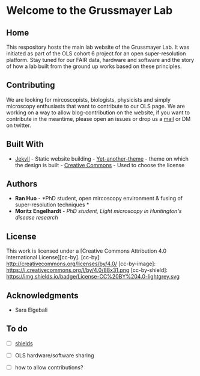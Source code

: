 # Welcome to the Grussmayer Lab
## Home
This respository hosts the main lab website of the Grussmayer Lab. It was initiated as part of the OLS cohort 6 
project for an open super-resolution platform. Stay tuned for our FAIR data, hardware and software and the story 
of how a lab built from the ground up works based on these principles.
## Contributing
We are looking for mircoscopists, biologists, physicists and simply microscopy enthusiasts that want to 
contribute to our OLS page. We are working on a way to allow blog-contribution on the website, if you want to 
contribute in the meantime, please open an issues or drop us a [mail](mailto:m.l.k.engelhardt@tudelft.nl) or DM 
on twitter.
## Built With
  - [Jekyll](https://jekyllrb.com/) - Static website building - 
  [Yet-another-theme](https://github.com/jeffreytse/jekyll-theme-yat/) - theme on which the design is built - 
  [Creative Commons](https://creativecommons.org/) - Used to choose
    the license
## Authors
  - **Ran Huo** - *PhD student, open mircoscopy environment \& fusing of super-resolution techniques * 
  - **Moritz Engelhardt** - *PhD student, Light microscopy in Huntington's disease research*
## License
This work is licensed under a [Creative Commons Attribution 4.0 International License][cc-by]. [cc-by]: 
http://creativecommons.org/licenses/by/4.0/ [cc-by-image]: https://i.creativecommons.org/l/by/4.0/88x31.png 
[cc-by-shield]: https://img.shields.io/badge/License-CC%20BY%204.0-lightgrey.svg
## Acknowledgments
  - Sara Elgebali 

## To do
- [ ] [shields](https://github.com/badges/shields/blob/master/README.md)
- [ ] OLS hardware/software sharing
- [ ] how to allow contributions?
 

